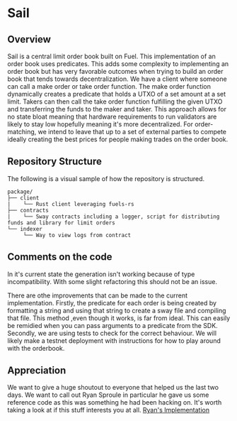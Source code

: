 # Sail

## Overview
Sail is a central limit order book built on Fuel. This implementation of an order book uses predicates. This adds some complexity to implementing an order book but has very favorable outcomes when trying to build an order book that tends towards decentralization. We have a client where someone can call a make order or take order function. The make order function dynamically creates a predicate that holds a UTXO of a set amount at a set limit. Takers can then call the take order function fulfilling the given UTXO and transferring the funds to the maker and taker. This approach allows for no state bloat meaning that hardware requirements to run validators are likely to stay low hopefully meaning it's more decentralized. For order-matching, we intend to leave that up to a set of external parties to compete ideally creating the best prices for people making trades on the order book.

## Repository Structure

The following is a visual sample of how the repository is structured.

```
package/
├── client
|    └── Rust client leveraging fuels-rs
├── contracts
|    └── Sway contracts including a logger, script for distributing funds and library for limit orders
└── indexer
     └── Way to view logs from contract

```
## Comments on the code
In it's current state the generation isn't working because of type incompatibility. With some slight refactoring this should not be an issue.

There are othe improvements that can be made to the current implementation. Firstly, the predicate for each order is being created by formatting a string
and using that string to create a sway file and compiling that file. This method ,even though it works, is far from ideal. This can easily be remidied when you
can pass arguments to a predicate from the SDK. Secondly, we are using tests to check for the correct behaviour. We will likely make a testnet deployment
with instructions for how to play around with the orderbook.



## Appreciation
We want to give a huge shoutout to everyone that helped us the last two days. We want to call out Ryan Sproule in particular he gave us some reference code
as this was something he had been hacking on. It's worth taking a look at if this stuff interests you at all. [Ryan's Implementation](https://github.com/BlockchainCap/fuel-order-book)

